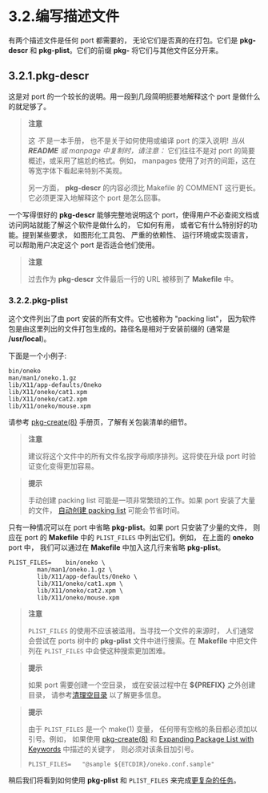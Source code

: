 # 3.2.编写描述文件

有两个描述文件是任何 port 都需要的， 无论它们是否真的在打包。它们是 **pkg-descr** 和 **pkg-plist**。它们的前缀 **pkg-** 将它们与其他文件区分开来。

## 3.2.1.pkg-descr

这是对 port 的一个较长的说明。用一段到几段简明扼要地解释这个 port 是做什么的就足够了。

>**注意**
>
>这 *不* 是一本手册， 也不是关于如何使用或编译 port 的深入说明! *当从 **README** 或 manpage 中复制时，请注意：* 它们往往不是对 port 的简要概述，或采用了尴尬的格式。例如， manpages 使用了对齐的间距，这在等宽字体下看起来特别不美观。
>
>
>另一方面， **pkg-descr** 的内容必须比 Makefile 的 COMMENT 这行更长。它必须更深入地解释这个 port 是怎么回事。
>

一个写得很好的 **pkg-descr** 能够完整地说明这个 port，使得用户不必查阅文档或访问网站就能了解这个软件是做什么的， 它如何有用， 或者它有什么特别好的功能。提到某些要求， 如图形化工具包、 严重的依赖性、 运行环境或实现语言， 可以帮助用户决定这个 port 是否适合他们使用。


>**注意**
>
>过去作为 **pkg-descr** 文件最后一行的 URL 被移到了 **Makefile** 中。
>

### 3.2.2.pkg-plist

这个文件列出了由 port 安装的所有文件。它也被称为 "packing list"， 因为软件包是由这里列出的文件打包生成的。路径名是相对于安装前缀的 (通常是 **/usr/local**)。

下面是一个小例子:

```
bin/oneko
man/man1/oneko.1.gz
lib/X11/app-defaults/Oneko
lib/X11/oneko/cat1.xpm
lib/X11/oneko/cat2.xpm
lib/X11/oneko/mouse.xpm
```

请参考 [pkg-create(8)](https://www.freebsd.org/cgi/man.cgi?query=pkg-create&sektion=8&format=html) 手册页，了解有关包装清单的细节。

>**注意**
>
>建议将这个文件中的所有文件名按字母顺序排列。这将使在升级 port 时验证变化变得更加容易。
>

>**提示**
>
>手动创建 packing list 可能是一项非常繁琐的工作。如果 port 安装了大量的文件， [自动创建 packing list](https://docs.freebsd.org/en/books/porters-handbook/plist/index.html#plist-autoplist) 可能会节省时间。
>

只有一种情况可以在 port 中省略 **pkg-plist**。如果 port 只安装了少量的文件， 则应在 port 的 **Makefile** 中的 `PLIST_FILES` 中列出它们。例如， 在上面的 **oneko** port 中， 我们可以通过在 **Makefile** 中加入这几行来省略 **pkg-plist**。

```
PLIST_FILES=	bin/oneko \
		man/man1/oneko.1.gz \
		lib/X11/app-defaults/Oneko \
		lib/X11/oneko/cat1.xpm \
		lib/X11/oneko/cat2.xpm \
		lib/X11/oneko/mouse.xpm
```

>**注意**
>
>`PLIST_FILES` 的使用不应该被滥用。当寻找一个文件的来源时， 人们通常会尝试在 ports 树中的 **pkg-plist** 文件中进行搜索。在 **Makefile** 中把文件列在 `PLIST_FILES` 中会使这种搜索更加困难。
>

>**提示**
>
>如果 port 需要创建一个空目录， 或在安装过程中在 **${PREFIX}** 之外创建目录， 请参考[清理空目录](https://docs.freebsd.org/en/books/porters-handbook/plist/index.html#plist-dir-cleaning) 以了解更多信息。
>

>**提示**
>
>由于 `PLIST_FILES` 是一个 make(1) 变量， 任何带有空格的条目都必须加以引号。例如， 如果使用 [pkg-create(8)](https://www.freebsd.org/cgi/man.cgi?query=pkg-create&sektion=8&format=html) 和 [Expanding Package List with Keywords](https://docs.freebsd.org/en/books/porters-handbook/plist/index.html#plist-keywords) 中描述的关键字， 则必须对该条目加引号。
>
>```
>PLIST_FILES=	"@sample ${ETCDIR}/oneko.conf.sample"
>```
>

稍后我们将看到如何使用 **pkg-plist** 和 `PLIST_FILES` 来完成[更复杂的任务](https://docs.freebsd.org/en/books/porters-handbook/plist/index.html#plist)。
